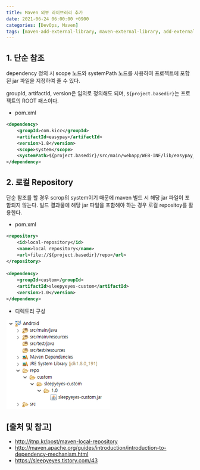 ```yaml
---
title: Maven 외부 라이브러리 추가
date: 2021-06-24 06:00:00 +0900
categories: [DevOps, Maven]
tags: [maven-add-external-library, maven-external-library, add-external-library, 메이븐-외부-라이브러리-추가, 메이븐-외부-라이브러리, maven-외부-라이브러리-추가, maven-외부-라이브러리]
---
```


## 1. 단순 참조
dependency 정의 시 scope 노드와 systemPath 노드를 사용하여 프로젝트에 포함된 jar 파일을 지정하여 줄 수 있다.

groupId, artifactId, version은 임의로 정의해도 되며, ```${project.basedir}```는 프로젝트의 ROOT 패스이다.

* pom.xml

```xml
<dependency>
    <groupId>com.kicc</groupId>
    <artifactId>easypay</artifactId>
    <version>1.8</version>
    <scope>system</scope>
    <systemPath>${project.basedir}/src/main/webapp/WEB-INF/lib/easypay_client18.jar</systemPath>
</dependency>
```

## 2. 로컬 Repository
단순 참조를 할 경우 scrop의 system이기 때문에 maven 빌드 시 해당 jar 파일이 포함되지 않는다. 빌드 결과물에 해당 jar 파일을 포함해야 하는 경우 로컬 repositoy를 활용한다.

* pom.xml

```xml
<repository>
    <id>local-repository</id> 
    <name>local repository</name> 
    <url>file://${project.basedir}/repo</url> 
</repository>

<dependency>
    <groupId>custom</groupId>
    <artifactId>sleepyeyes-custom</artifactId>
    <version>1.0</version>
</dependency>
```

* 디렉토리 구성

![repository](/assets/img/2021-06-24-maven-add-external-library/repository.png)

## [출처 및 참고]
* <http://itnp.kr/post/maven-local-repository>
* <http://maven.apache.org/guides/introduction/introduction-to-dependency-mechanism.html>
* <https://sleepyeyes.tistory.com/43>
